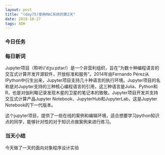 ```yaml
---  
layout: post  
title: "(day75)使用MAC系统的第2天"   
date: 2019-10-27
tags: XDH    
---  
```


### 今日任务

### 每日新词
Jupyter项目（聆听i/ˈdʒuːpɪtər/）是一个非营利组织，旨在“为数十种编程语言的交互式计算开发开源软件，开放标准和服务”。2014年由Fernando Pérez从IPython中衍生出来，Jupyter项目支持几十种语言的执行环境。Jupyter项目的名称是对Jupyter支持的三种核心编程语言的引用，这三种语言是Julia、Python和R，也是对伽利略记录发现木星的卫星的笔记本的致敬。Jupyter项目开发并支持交互式计算产品Jupyter Notebook、JupyterHub和JupyterLab，这是Jupyter Notebook的下一代版本。

这个jupyter项目，提供了一些在线的案例和编辑环境，适合想要学习python知识点的同学，能够针对性的对于知识点做案例来进行练习。
### 当天小结
今天做了一天的面向对象程序设计实验

                 

    
